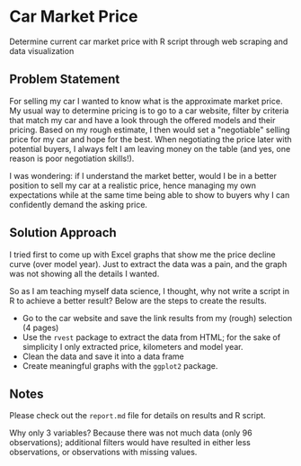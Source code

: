 # Car Market Price
Determine current car market price with R script through web scraping and data visualization

## Problem Statement
For selling my car I wanted to know what is the approximate market price. My usual way to determine pricing is to go to a car website, filter by criteria that match my car and have a look through the offered models and their pricing. Based on my rough estimate, I then would set a "negotiable" selling price for my car and hope for the best. When negotiating the price later with potential buyers, I always felt I am leaving money on the table (and yes, one reason is poor negotiation skills!). 

I was wondering: if I understand the market better, would I be in a better position to sell my car at a realistic price, hence managing my own expectations while at the same time being able to show to buyers why I can confidently demand the asking price.

## Solution Approach
I tried first to come up with Excel graphs that show me the price decline curve (over model year). Just to extract the data was a pain, and the graph was not showing all the details I wanted. 

So as I am teaching myself data science, I thought, why not write a script in R to achieve a better result? Below are the steps to create the results.

- Go to the car website and save the link results from my (rough) selection (4 pages)
- Use the `rvest` package to extract the data from HTML; for the sake of simplicity I only extracted price, kilometers and model year.
- Clean the data and save it into a data frame
- Create meaningful graphs with the `ggplot2` package.

## Notes
Please check out the `report.md` file for details on results and R script.

Why only 3 variables? Because there was not much data (only 96 observations); additional filters would have resulted in either less observations, or observations with missing values. 